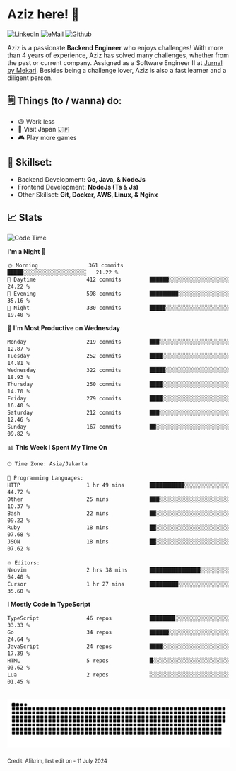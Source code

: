 # Aziz here! 👋

[![LinkedIn](https://img.shields.io/static/v1?message=afikrim&logo=linkedin&label=&color=0077B5&logoColor=white&labelColor=&style=for-the-badge)](https://www.linkedin.com/in/afikrim)
[![eMail](https://img.shields.io/static/v1?message=afikrim10@gmail.com&logo=gmail&label=&color=D14836&logoColor=white&labelColor=&style=for-the-badge)](mailto:afikrim10@gmail.com)
[![Github](https://komarev.com/ghpvc/?username=afikrim&label=Visitors&style=for-the-badge)](https://www.github.com/afikrim)

<!--Introduction-->
Aziz is a passionate **Backend Engineer** who enjoys challenges! With more than 4 years of experience, Aziz has solved many challenges, whether from the past or current company. Assigned as a Software Engineer II at [Jurnal by Mekari](https://jurnal.id). Besides being a challenge lover, Aziz is also a fast learner and a diligent person.

<!--Things TODO-->
## 🗒️ Things (to / wanna) do:

- 😆 Work less
- 🚀 Visit Japan 🇯🇵
- 🎮 Play more games

<!--Skillset-->
## 🏅 Skillset:

- Backend Development: **Go, Java, & NodeJs**
- Frontend Development: **NodeJs (Ts & Js)**
- Other Skillset: **Git, Docker, AWS, Linux, & Nginx**

## 📈 Stats  

<!--START_SECTION:waka-->
![Code Time](http://img.shields.io/badge/Code%20Time-1%2C973%20hrs%209%20mins-blue)

**I'm a Night 🦉** 

```text
🌞 Morning                361 commits         █████░░░░░░░░░░░░░░░░░░░░   21.22 % 
🌆 Daytime                412 commits         ██████░░░░░░░░░░░░░░░░░░░   24.22 % 
🌃 Evening                598 commits         █████████░░░░░░░░░░░░░░░░   35.16 % 
🌙 Night                  330 commits         █████░░░░░░░░░░░░░░░░░░░░   19.40 % 
```
📅 **I'm Most Productive on Wednesday** 

```text
Monday                   219 commits         ███░░░░░░░░░░░░░░░░░░░░░░   12.87 % 
Tuesday                  252 commits         ████░░░░░░░░░░░░░░░░░░░░░   14.81 % 
Wednesday                322 commits         █████░░░░░░░░░░░░░░░░░░░░   18.93 % 
Thursday                 250 commits         ████░░░░░░░░░░░░░░░░░░░░░   14.70 % 
Friday                   279 commits         ████░░░░░░░░░░░░░░░░░░░░░   16.40 % 
Saturday                 212 commits         ███░░░░░░░░░░░░░░░░░░░░░░   12.46 % 
Sunday                   167 commits         ██░░░░░░░░░░░░░░░░░░░░░░░   09.82 % 
```


📊 **This Week I Spent My Time On** 

```text
🕑︎ Time Zone: Asia/Jakarta

💬 Programming Languages: 
HTTP                     1 hr 49 mins        ███████████░░░░░░░░░░░░░░   44.72 % 
Other                    25 mins             ███░░░░░░░░░░░░░░░░░░░░░░   10.37 % 
Bash                     22 mins             ██░░░░░░░░░░░░░░░░░░░░░░░   09.22 % 
Ruby                     18 mins             ██░░░░░░░░░░░░░░░░░░░░░░░   07.68 % 
JSON                     18 mins             ██░░░░░░░░░░░░░░░░░░░░░░░   07.62 % 

🔥 Editors: 
Neovim                   2 hrs 38 mins       ████████████████░░░░░░░░░   64.40 % 
Cursor                   1 hr 27 mins        █████████░░░░░░░░░░░░░░░░   35.60 % 
```

**I Mostly Code in TypeScript** 

```text
TypeScript               46 repos            ████████░░░░░░░░░░░░░░░░░   33.33 % 
Go                       34 repos            ██████░░░░░░░░░░░░░░░░░░░   24.64 % 
JavaScript               24 repos            ████░░░░░░░░░░░░░░░░░░░░░   17.39 % 
HTML                     5 repos             █░░░░░░░░░░░░░░░░░░░░░░░░   03.62 % 
Lua                      2 repos             ░░░░░░░░░░░░░░░░░░░░░░░░░   01.45 % 
```




<!--END_SECTION:waka-->


<br clear="both">

<div align="center">
  <img src="https://raw.githubusercontent.com/afikrim/afikrim/output/snake.svg" alt="Snake animation" />
</div>


<sub>Credit: Afikrim, last edit on - 11 July 2024</sub>
